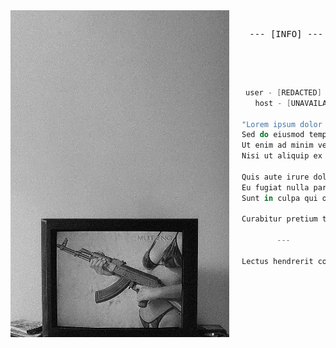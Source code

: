 <!-- HTML to align the image to the left -->
<img align="left" width="350" src="https://github.com/aafrus/aafrus/blob/main/jackie.png" style="margin-right: 20px; margin-bottom: 20px;"/>

<pre>
  <div align="center"> --- [INFO] ---
    
</pre>

<div align="center">
<pre>

```kotlin

user - [REDACTED]
   host - [UNAVAILABLE]
 
"Lorem ipsum dolor sit amet, consectetur adipiscing elit,  
Sed do eiusmod tempor incididunt ut labore et dolore magna aliqua.  
Ut enim ad minim veniam, quis nostrud exercitation ullamco laboris  
Nisi ut aliquip ex ea commodo consequat."

Quis aute irure dolor in reprehenderit in voluptate velit esse cillum dolore  
Eu fugiat nulla pariatur. Excepteur sint occaecat cupidatat non proident,  
Sunt in culpa qui officia deserunt mollit anim id est laborum.

Curabitur pretium tincidunt lacus.

---

Lectus hendrerit congue. Donec vulputate odio vitae ligula auctor tristique.
